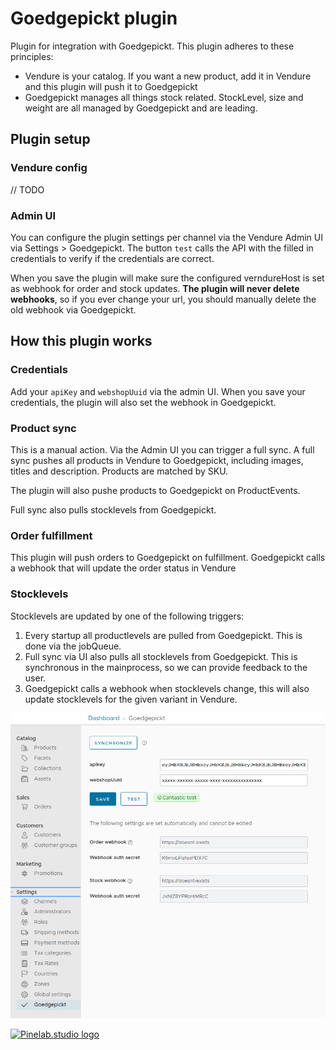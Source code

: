 # Goedgepickt plugin

Plugin for integration with Goedgepickt. This plugin adheres to these principles:

- Vendure is your catalog. If you want a new product, add it in Vendure and this plugin will push it to Goedgepickt
- Goedgepickt manages all things stock related. StockLevel, size and weight are all managed by Goedgepickt and are
  leading.

## Plugin setup

### Vendure config

// TODO

### Admin UI

You can configure the plugin settings per channel via the Vendure Admin UI via Settings > Goedgepickt. The button `test`
calls the API with the filled in credentials to verify if the credentials are correct.

When you save the plugin will make sure the configured verndureHost is set as webhook for order and stock updates. **The
plugin will never delete webhooks**, so if you ever change your url, you should manually delete the old webhook via Goedgepickt.

## How this plugin works

### Credentials

Add your `apiKey` and `webshopUuid` via the admin UI. When you save your credentials, the plugin will also set the
webhook in Goedgepickt.

### Product sync

This is a manual action. Via the Admin UI you can trigger a full sync. A full sync pushes all products in Vendure to
Goedgepickt, including images, titles and description. Products are matched by SKU.

The plugin will also pushe products to Goedgepickt on ProductEvents.

Full sync also pulls stocklevels from Goedgepickt.

### Order fulfillment

This plugin will push orders to Goedgepickt on fulfillment. Goedgepickt calls a webhook that will update the order
status in Vendure

### Stocklevels

Stocklevels are updated by one of the following triggers:

1. Every startup all productlevels are pulled from Goedgepickt. This is done via the jobQueue.
2. Full sync via UI also pulls all stocklevels from Goedgepickt. This is synchronous in the mainprocess, so we can
   provide feedback to the user.
3. Goedgepickt calls a webhook when stocklevels change, this will also update stocklevels for the given variant in
   Vendure.

![UI screenshot](./docs/img.png)

[![Pinelab.studio logo](https://pinelab.studio/img/pinelab-logo.png)](https://pinelab.studio)
